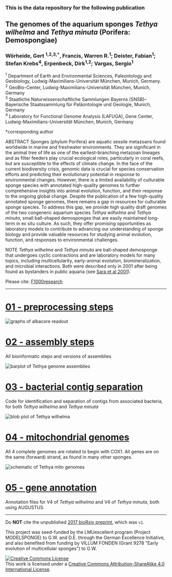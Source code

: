 ### This is the data repository for the following publication 

## The genomes of the aquarium sponges *Tethya wilhelma* and *Tethya minuta* (Porifera: Demospongiae)

### Wörheide, Gert <sup>1,2,3,*</sup>, Francis, Warren R.<sup>1</sup>; Deister, Fabian<sup>1</sup>; Stefan Krebs<sup>4</sup>, Erpenbeck, Dirk<sup>1,2</sup>; Vargas, Sergio<sup>1</sup>

<sup>1</sup> Department of Earth and Environmental Sciences, Paleontology and Geobiology, Ludwig-Maximilians-Universität München, Munich, Germany.<br>
<sup>2</sup> GeoBio-Center, Ludwig-Maximilians-Universität München, Munich, Germany<br>
<sup>3</sup> Staatliche Naturwissenschaftliche Sammlungen Bayerns (SNSB)–Bayerische Staatssammlung für Paläontologie und Geologie, Munich, Germany<br>
<sup>4</sup> Laboratory for Functional Genome Analysis (LAFUGA), Gene Center, Ludwig-Maximilians-Universität München, Munich, Germany<br>

*corresponding author

ABSTRACT
Sponges (phylum Porifera) are aquatic sessile metazoans found worldwide in marine and freshwater environments. They are significant in the animal tree of life as one of the earliest-branching metazoan lineages and as filter feeders play crucial ecological roles, particularly in coral reefs, but are susceptible to the effects of climate change. In the face of the current biodiversity crisis, genomic data is crucial for species conservation efforts and predicting their evolutionary potential in response to environmental changes. However, there is a limited availability of culturable sponge species with annotated high-quality genomes to further comprehensive insights into animal evolution, function, and their response to the ongoing global change. Despite the publication of a few high-quality annotated sponge genomes, there remains a gap in resources for culturable sponge species. To address this gap, we provide high quality draft genomes of the two congeneric aquarium species *Tethya wilhelma* and *Tethya minuta*, small ball-shaped demosponges that are easily maintained long-term in ex situ culture. As such, they offer promising opportunities as laboratory models to contribute to advancing our understanding of sponge biology and provide valuable resources for studying animal evolution, function, and responses to environmental challenges.


NOTE
*Tethya wilhelma* and *Tethya minuta* are ball-shaped demosponge that undergoes cyclic contractions and are laboratory models for many topics, including multicellularity, early-animal evolution, biomineralization, and microbial interactions. Both were described only in 2001 after being found as bystanders in public aquaria (see [Sara et al 2001](https://www.researchgate.net/publication/215665065_Three_New_Species_of_Tethya_Porifera_Demospongiae_from_German_Aquaria)).

Please cite: [F1000research]()

---

# [01 - preprocessing steps](https://github.com/PalMuc/Tethya_wilhelma_genome/tree/main/01-preprocessing) #

![graphs of albacore readout](https://github.com/PalMuc/Tethya_wilhelma_genome/blob/main/01-preprocessing/Tethya_minuta_read_QC/20180719_1009_Tethya_minuta_FD_1-albacore-2.3.1-FLO-MIN106-SQK-LSK109.fastq-lrplots.png)

# [02 - assembly steps](https://github.com/PalMuc/Tethya_wilhelma_genome/tree/main/02-assembly) #
All bioinformatic steps and versions of assemblies

![barplot of Tethya genome assemblies](https://github.com/PalMuc/Tethya_wilhelma_genome/raw/main/02-assembly/figures/Tethya_sp_combined.sizes.png)

# [03 - bacterial contig separation](https://github.com/PalMuc/Tethya_wilhelma_genome/tree/main/03-bacteria) #
Code for identification and separation of contigs from associated bacteria, for both *Tethya wilhelma* and *Tethya minuta*

![blob plot of Tethya wilhelma](https://github.com/PalMuc/Tethya_wilhelma_genome/raw/main/03-bacteria/figures/Tethya_wilhelma_V4.metabat_bins.png)

# [04 - mitochondrial genomes](https://github.com/PalMuc/Tethya_wilhelma_genome/tree/main/04-mitochondria) #
All 4 complete genomes are rotated to begin with COX1. All genes are on the same (forward) strand, as found in many other sponges.

![schematic of Tethya mito genomes](https://github.com/PalMuc/Tethya_wilhelma_genome/raw/main/04-mitochondria/figures/MITOS_output_graph.png)

# [05 - gene annotation](https://github.com/PalMuc/Tethya_wilhelma_genome/tree/main/05-annotation) #
Annotation files for V4 of *Tethya wilhelma* and V4 of *Tethya minuta*, both using AUGUSTUS.


---

Do **NOT** cite the unpublished [2017 bioRxiv preprint](https://www.biorxiv.org/content/10.1101/120998v3), which was `v1`.

This project was seed-funded by the LMUexcellent program (Project MODELSPONGE) to G.W. and D.E. through the German Excellence Initiative, and also benefited from funding by VILLUM FONDEN (Grant 9278 "Early evolution of multicellular sponges") to G.W.

<a rel="license" href="http://creativecommons.org/licenses/by-sa/4.0/"><img alt="Creative Commons License" style="border-width:0" src="https://i.creativecommons.org/l/by-sa/4.0/88x31.png" /></a><br />This work is licensed under a <a rel="license" href="http://creativecommons.org/licenses/by-sa/4.0/">Creative Commons Attribution-ShareAlike 4.0 International License</a>.



